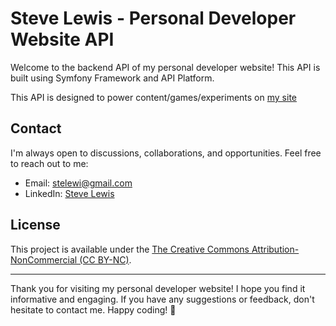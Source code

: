 # Steve Lewis - Personal Developer Website API

Welcome to the backend API of my personal developer website! This API is built using Symfony Framework and API Platform.

This API is designed to power content/games/experiments on [my site](https://github.com/stelewi/developer-website)


## Contact

I'm always open to discussions, collaborations, and opportunities. Feel free to reach out to me:

- Email: stelewi@gmail.com
- LinkedIn: [Steve Lewis](https://www.linkedin.com/in/steve-lewis-23232a46/)

## License

This project is available under the [The Creative Commons Attribution-NonCommercial (CC BY-NC)](https://creativecommons.org/licenses/by-nc/4.0/).

---

Thank you for visiting my personal developer website! I hope you find it informative and engaging. If you have any suggestions or feedback, don't hesitate to contact me. Happy coding! 🚀

